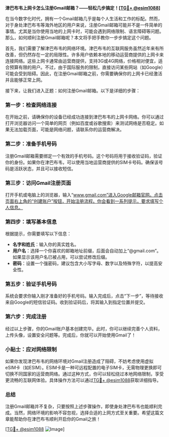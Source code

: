 **津巴布韦上网卡怎么注册Gmail邮箱？——轻松几步搞定！[[TG💪+ @esim1088](https://t.me/s/esim1088)]**

在当今数字化时代，拥有一个Gmail邮箱几乎是每个人生活和工作的标配。然而，对于身处津巴布韦等海外地区的用户来说，注册Gmail邮箱可能并不是一件简单的事情。尤其是当你使用当地的上网卡时，可能会遇到网络限制、语言障碍等问题。那么，如何顺利注册Gmail邮箱呢？本文将手把手教你一步步搞定这个问题。

首先，我们需要了解津巴布韦的网络环境。津巴布韦的互联网服务虽然近年来有所改善，但仍然存在一定的局限性。许多用户依赖本地的移动运营商提供的上网卡来连接网络。这些上网卡通常由运营商提供，支持3G或4G网络，价格相对便宜，适合预算有限的用户。不过，由于国际服务的限制，直接访问某些网站（如Google）可能会受到阻碍。因此，在注册Gmail邮箱之前，你需要确保你的上网卡已经激活并且能够正常上网。

接下来，让我们进入正题：如何注册Gmail邮箱。以下是详细的步骤：

### **第一步：检查网络连接**
在开始之前，请确保你的设备已经成功连接到津巴布韦的上网卡网络。你可以通过打开浏览器访问一个简单的网页（例如百度或谷歌搜索）来测试网络是否稳定。如果无法加载页面，可能是网络问题，请联系你的运营商解决。

### **第二步：准备手机号码**
注册Gmail邮箱需要绑定一个有效的手机号码。这个号码将用于接收验证码，验证你的身份。如果你在津巴布韦，可以使用当地运营商提供的SIM卡号码。确保该号码是活跃状态，并且可以接收短信。

### **第三步：访问Gmail注册页面**
打开手机或电脑上的浏览器，输入“www.gmail.com”进入Google邮箱官网。点击页面右上角的“创建账户”按钮，开始注册流程。你会看到一系列提示，要求填写个人信息。

### **第四步：填写基本信息**
根据提示，你需要填写以下信息：
- **名字和姓氏**：输入你的真实姓名。
- **用户名**：选择一个你喜欢的邮箱地址前缀，后面会自动加上“@gmail.com”。如果显示该用户名已被占用，可以尝试修改后缀。
- **密码**：设置一个强密码，建议包含大小写字母、数字以及特殊字符，以提高安全性。

### **第五步：验证手机号码**
系统会要求你输入刚才准备好的手机号码。输入完成后，点击“下一步”，等待接收来自Google的短信验证码。收到验证码后，将其输入到指定位置并提交。

### **第六步：完成注册**
经过以上步骤，你的Gmail账户基本创建完毕。此时，你可以继续完善个人资料，上传头像，设置安全问题等。完成后，你就可以开始使用Gmail了！

### **小贴士：应对网络限制**
如果你发现津巴布韦的网络环境对Gmail注册造成了阻碍，不妨考虑使用虚拟eSIM卡（如ESIM）。ESIM卡是一种可远程配置的电子SIM卡，无需物理更换即可切换不同国家的运营商网络。通过这种方式，你可以轻松绕过本地网络限制，享受更流畅的互联网体验。具体操作方法可以通过[TG💪+ @esim1088](https://t.me/s/esim1088)获取详细指导。

### **总结**
注册Gmail邮箱并不复杂，只要按照上述步骤操作，即使身处津巴布韦也能顺利完成。当然，网络环境的影响不容忽视，选择合适的上网方式至关重要。希望这篇文章能帮助你在津巴布韦顺利开启你的Gmail之旅！

[[TG💪+ @esim1088](https://t.me/s/esim1088) ![Image](https://i.postimg.cc/4NQfJmqS/Snipaste-2025-05-13-00-14-12.png)]